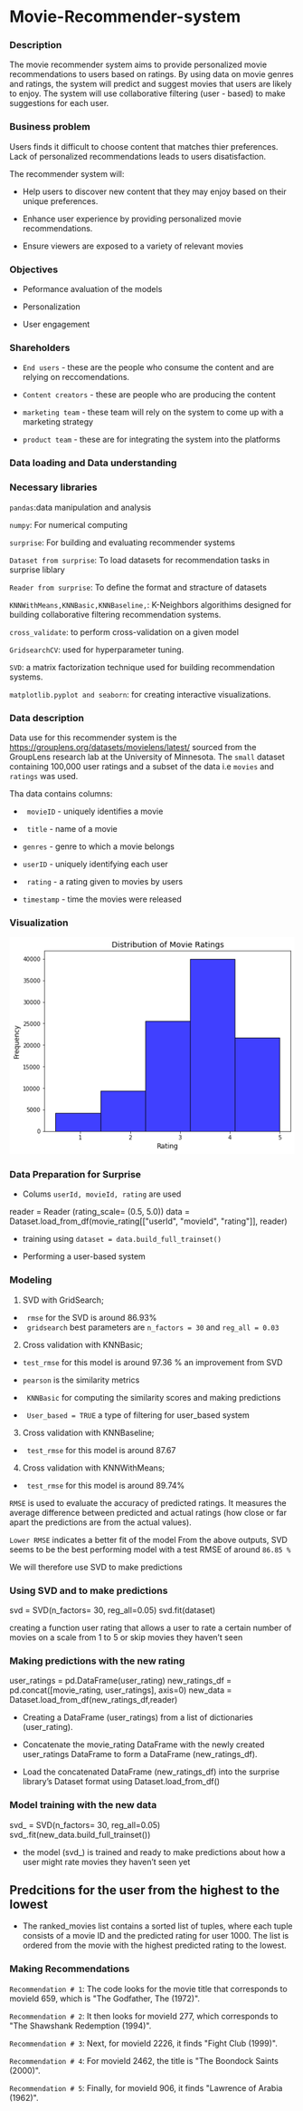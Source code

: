 # Movie-Recommender-system
### Description
The movie recommender system aims to provide personalized movie recommendations to users based on ratings. By using data on movie genres and ratings, the system will predict and suggest movies that users are likely to enjoy.
The system will use collaborative filtering (user - based) to make suggestions for each user.

### Business problem
Users finds it difficult to choose content that matches thier preferences. Lack of personalized recommendations leads to users disatisfaction.

The recommender system will:
 - Help users to discover new content that they may enjoy based on their unique preferences.

 - Enhance user experience by providing personalized movie recommendations.

 - Ensure viewers are exposed to a variety of relevant movies

 ### Objectives
 - Peformance avaluation of the models

- Personalization

- User engagement

### Shareholders
- `End users` - these are the people who consume the content and are relying on reccomendations.

- `Content creators` - these are people who are producing the content

- `marketing team` - these team will rely on the system to come up with a marketing strategy

- `product team` - these are for integrating the system into the platforms

### **Data loading and Data understanding**

### Necessary libraries

`pandas`:data manipulation and analysis

`numpy`: For numerical computing

`surprise`: For building and evaluating recommender systems

`Dataset from surprise`: To load datasets for recommendation tasks in surprise liblary

`Reader from surprise`: To define the format and stracture of datasets

`KNNWithMeans,KNNBasic,KNNBaseline,`: K-Neighbors algorithims designed for building collaborative filtering recommendation systems.

`cross_validate`: to perform cross-validation on a given model

`GridsearchCV`: used for hyperparameter tuning.

`SVD`: a matrix factorization technique used for building recommendation systems.

`matplotlib.pyplot and seaborn`: for creating interactive visualizations.

### Data description
 Data use for this recommender system is the https://grouplens.org/datasets/movielens/latest/ sourced from the GroupLens research lab at the University of Minnesota. The `small` dataset containing 100,000 user ratings and a subset of the data i.e `movies` and `ratings` was used.

 Tha data contains columns:

 - ` movieID` - uniquely identifies a movie 

- ` title` - name of a movie

- `genres` - genre to which a movie belongs

- `userID` - uniquely identifying each user

- ` rating` - a rating given to movies by users

- `timestamp` - time the movies were released

### Visualization

![My Image](https://github.com/Mash-bot/Movie-Recommender-system/blob/main/images/download.png)


### **Data Preparation for Surprise** 

- Colums `userId, movieId, rating` are used 

reader = Reader (rating_scale= (0.5, 5.0))
data = Dataset.load_from_df(movie_rating[["userId", "movieId", "rating"]], reader)

- training using `dataset = data.build_full_trainset()`

- Performing a user-based system

### **Modeling**

1. SVD with GridSearch;
- ` rmse` for the SVD is around 86.93%
- ` gridsearch` best parameters are `n_factors = 30` and `reg_all = 0.03`
2. Cross validation with KNNBasic;
- `test_rmse` for this model is around 97.36 % an improvement from SVD

- `pearson` is the similarity metrics 

- ` KNNBasic` for computing the similarity scores and making predictions

- ` User_based = TRUE` a type of filtering for user_based system
3.  Cross validation with KNNBaseline;
- ` test_rmse` for this model is around 87.67

4. Cross validation with KNNWithMeans;
- ` test_rmse` for this model is around 89.74%

`RMSE` is used to evaluate the accuracy of predicted ratings. It measures the average difference between predicted and actual ratings (how close or far apart the predictions are from the actual values).

`Lower RMSE` indicates a better fit of the model
From the above outputs, SVD seems to be the best performing model with a test RMSE of around `86.85 %`

We will therefore use SVD to make predictions

### **Using SVD and to make predictions**

svd = SVD(n_factors= 30, reg_all=0.05)
svd.fit(dataset)

creating a function user rating that allows a user to rate a certain number of movies on a scale from 1 to 5 or skip movies they haven’t seen

### Making predictions with the new rating

user_ratings = pd.DataFrame(user_rating)
new_ratings_df = pd.concat([movie_rating, user_ratings], axis=0)
new_data = Dataset.load_from_df(new_ratings_df,reader)

- Creating a DataFrame (user_ratings) from a list of dictionaries (user_rating).

- Concatenate the movie_rating DataFrame  with the newly created user_ratings DataFrame to form a DataFrame (new_ratings_df).

- Load the concatenated DataFrame (new_ratings_df) into the surprise library’s Dataset format using Dataset.load_from_df()

### Model training with the new data

svd_ = SVD(n_factors= 30, reg_all=0.05)
svd_.fit(new_data.build_full_trainset())

- the model (svd_) is trained and ready to make predictions about how a user might rate movies they haven’t seen yet

## Predcitions for the user from the highest to the lowest

- The ranked_movies list contains a sorted list of tuples, where each tuple consists of a movie ID and the predicted rating for user 1000. The list is ordered from the movie with the highest predicted rating to the lowest.

### **Making Recommendations**

`Recommendation # 1`: The code looks for the movie title that corresponds to movieId 659, which is "The Godfather, The (1972)".

`Recommendation # 2`: It then looks for movieId 277, which corresponds to "The Shawshank Redemption (1994)".

`Recommendation # 3`: Next, for movieId 2226, it finds "Fight Club (1999)".

`Recommendation # 4`: For movieId 2462, the title is "The Boondock Saints (2000)".

`Recommendation # 5`: Finally, for movieId 906, it finds "Lawrence of Arabia (1962)".